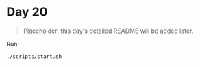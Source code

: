 # Day 20

> Placeholder: this day's detailed README will be added later.

Run:
```bash
./scripts/start.sh
```
